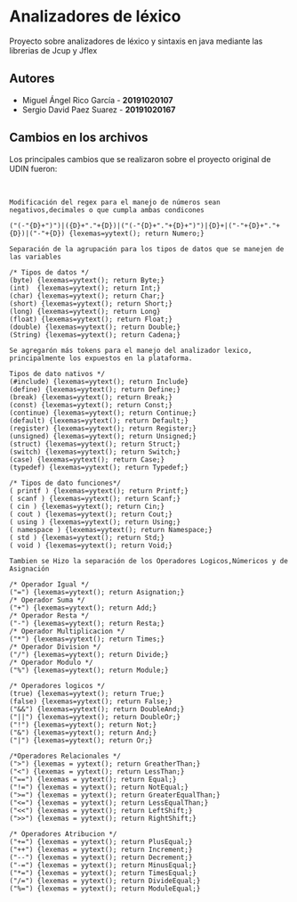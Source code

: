 # Analizadores de léxico

Proyecto sobre analizadores de léxico y sintaxis en java mediante las librerias de Jcup y Jflex

## Autores

- Miguel Ángel Rico García - **20191020107**
- Sergio David Paez Suarez - **20191020167**

## Cambios en los archivos

Los principales cambios que se realizaron sobre el proyecto original de UDIN fueron:

<br>

`Modificación del regex para el manejo de números sean negativos,decimales o que cumpla ambas condicones`
```
("(-"{D}+")")|({D}+"."+{D})|("(-"{D}+"."+{D}+")")|{D}+|("-"+{D}+"."+{D})|("-"+{D}) {lexemas=yytext(); return Numero;}
```
`Separación de la agrupación para los tipos de datos que se manejen de las variables`
``` 
/* Tipos de datos */ 
(byte) {lexemas=yytext(); return Byte;}
(int)  {lexemas=yytext(); return Int;}
(char) {lexemas=yytext(); return Char;}
(short) {lexemas=yytext(); return Short;}
(long) {lexemas=yytext(); return Long}
(float) {lexemas=yytext(); return Float;}
(double) {lexemas=yytext(); return Double;}
(String) {lexemas=yytext(); return Cadena;}
```

`Se agregarón más tokens para el manejo del analizador lexico, principalmente los expuestos en la plataforma.`

```
Tipos de dato nativos */
(#include) {lexemas=yytext(); return Include}
(define) {lexemas=yytext(); return Define;}
(break) {lexemas=yytext(); return Break;}
(const) {lexemas=yytext(); return Const;}
(continue) {lexemas=yytext(); return Continue;}
(default) {lexemas=yytext(); return Default;}
(register) {lexemas=yytext(); return Register;}
(unsigned) {lexemas=yytext(); return Unsigned;}
(struct) {lexemas=yytext(); return Struct;}
(switch) {lexemas=yytext(); return Switch;}
(case) {lexemas=yytext(); return Case;}
(typedef) {lexemas=yytext(); return Typedef;}

/* Tipos de dato funciones*/
( printf ) {lexemas=yytext(); return Printf;}
( scanf ) {lexemas=yytext(); return Scanf;}
( cin ) {lexemas=yytext(); return Cin;}
( cout ) {lexemas=yytext(); return Cout;}
( using ) {lexemas=yytext(); return Using;}
( namespace ) {lexemas=yytext(); return Namespace;}
( std ) {lexemas=yytext(); return Std;}
( void ) {lexemas=yytext(); return Void;}
```
`Tambien se Hizo la separación de los Operadores Logicos,Númericos y de Asignación`
```
/* Operador Igual */
("=") {lexemas=yytext(); return Asignation;}
/* Operador Suma */
("+") {lexemas=yytext(); return Add;}
/* Operador Resta */
("-") {lexemas=yytext(); return Resta;}
/* Operador Multiplicacion */
("*") {lexemas=yytext(); return Times;}
/* Operador Division */
("/") {lexemas=yytext(); return Divide;}
/* Operador Modulo */
("%") {lexemas=yytext(); return Module;}

/* Operadores logicos */
(true) {lexemas=yytext(); return True;}
(false) {lexemas=yytext(); return False;}
("&&") {lexemas=yytext(); return DoubleAnd;}
("||") {lexemas=yytext(); return DoubleOr;}
("!") {lexemas=yytext(); return Not;}
("&") {lexemas=yytext(); return And;}
("|") {lexemas=yytext(); return Or;}

/*Operadores Relacionales */
(">") {lexemas = yytext(); return GreatherThan;}
("<") {lexemas = yytext(); return LessThan;}
("==") {lexemas = yytext(); return Equal;}
("!=") {lexemas = yytext(); return NotEqual;}
(">=") {lexemas = yytext(); return GreaterEqualThan;}
("<=") {lexemas = yytext(); return LessEqualThan;}
("<<") {lexemas = yytext(); return LeftShift;}
(">>") {lexemas = yytext(); return RightShift;}

/* Operadores Atribucion */
("+=") {lexemas = yytext(); return PlusEqual;}
("++") {lexemas = yytext(); return Increment;}
("--") {lexemas = yytext(); return Decrement;}
("-=") {lexemas = yytext(); return MinusEqual;}
("*=") {lexemas = yytext(); return TimesEqual;}
("/=") {lexemas = yytext(); return DivideEqual;}
("%=") {lexemas = yytext(); return ModuleEqual;}
```